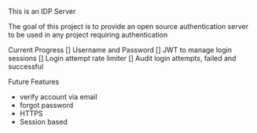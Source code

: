 This is an IDP Server

The goal of this project is to provide an open source authentication server to be used in any project requiring authentication

Current Progress
[] Username and Password 
[] JWT to manage login sessions
[] Login attempt rate limiter
[] Audit login attempts, failed and successful

Future Features
- verify account via email
- forgot password 
- HTTPS
- Session based 